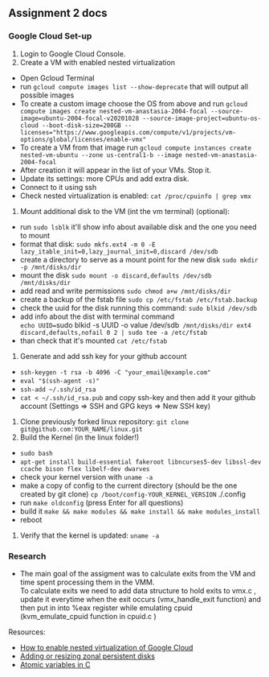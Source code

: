 ## Assignment 2 docs
### Google Cloud Set-up
1. Login to Google Cloud Console.
1. Create a VM with enabled nested virtualization
  * Open Gcloud Terminal
  * run `gcloud compute images list --show-deprecate` that will output all possible images 
  * To create a custom image choose the OS from above and run `gcloud compute images create nested-vm-anastasia-2004-focal --source-image=ubuntu-2004-focal-v20201028 --source-image-project=ubuntu-os-cloud --boot-disk-size=200GB --licenses="https://www.googleapis.com/compute/v1/projects/vm-options/global/licenses/enable-vmx"`
  * To create a VM from that image run `gcloud compute instances create nested-vm-ubuntu --zone us-central1-b --image nested-vm-anastasia-2004-focal`
  * After creation it will appear in the list of your VMs. Stop it.
  * Update its settings: more CPUs and add extra disk.
  * Connect to it using ssh
  * Check nested virtualization is enabled: `cat /proc/cpuinfo | grep vmx`
1. Mount additional disk to the VM (int the vm terminal) (optional):  
  * run `sudo lsblk` it'll show info about available disk and the one you need to mount
  * format that disk: `sudo mkfs.ext4 -m 0 -E lazy_itable_init=0,lazy_journal_init=0,discard /dev/sdb`
  * create a directory to serve as a mount point for the new disk `sudo mkdir -p /mnt/disks/dir`
  * mount the disk `sudo mount -o discard,defaults /dev/sdb /mnt/disks/dir`
  * add read and write permissions `sudo chmod a+w /mnt/disks/dir`
  * create a backup of the fstab file `sudo cp /etc/fstab /etc/fstab.backup`
  * check the uuid for the disk running this command: `sudo blkid /dev/sdb`
  * add info about the dist with terminal command \
  `echo UUID=`sudo blkid -s UUID -o value /dev/sdb` /mnt/disks/dir ext4 discard,defaults,nofail 0 2 | sudo tee -a /etc/fstab`
  * than check that it's mounted `cat /etc/fstab`
1. Generate and add ssh key for your github account
  * `ssh-keygen -t rsa -b 4096 -C "your_email@example.com"`
  * `eval "$(ssh-agent -s)"`
  * `ssh-add ~/.ssh/id_rsa`
  * `cat < ~/.ssh/id_rsa.pub` and copy ssh-key and then add it your github account (Settings => SSH and GPG keys => New SSH key)
 1. Clone previously forked linux repository: `git clone git@github.com:YOUR_NAME/linux.git`
 1. Build the Kernel (in the linux folder!)
  * `sudo bash`
  * `apt-get install build-essential fakeroot libncurses5-dev libssl-dev ccache bison flex libelf-dev dwarves`
  * check your kernel version with `uname -a`
  * make a copy of config to the current directory (should be the one created by git clone) `cp /boot/config-YOUR_KERNEL_VERSION` ./.config
  * run `make oldconfig` (press Enter for all questions)
  * build it `make && make modules && make install && make modules_install`
  * reboot
 1. Verify that the kernel is updated: `uname -a`
 
 ### Research
 - The main goal of the assigment was to calculate exits from the VM and time spent processing them in the VMM. \
 To calculate exits we need to add data structure to hold exits to vmx.c , update it everytime when the exit occurs (vmx_handle_exit function) and then put in into %eax register while emulating cpuid (kvm_emulate_cpuid function in cpuid.c )
  
  
  
  Resources:
  - [How to enable nested virtualization of Google Cloud](https://www.cloudkb.net/how-to-enable-nested-virtualization-on-google-cloud/)
  - [Adding or resizing zonal persistent disks](https://cloud.google.com/compute/docs/disks/add-persistent-disk)
  - [Atomic variables in C](https://www.kernel.org/doc/Documentation/atomic_t.txt)
